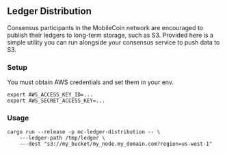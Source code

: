 ## Ledger Distribution

Consensus participants in the MobileCoin network are encouraged to publish their ledgers to long-term storage, such as S3. Provided here is a simple utility you can run alongside your consensus service to push data to S3.

### Setup

You must obtain AWS credentials and set them in your env.

```
export AWS_ACCESS_KEY_ID=...
export AWS_SECRET_ACCESS_KEY=...
```

### Usage

```
cargo run --release -p mc-ledger-distribution -- \
    ---ledger-path /tmp/ledger \
    ---dest "s3://my_bucket/my_node.my_domain.com?region=us-west-1"
```
